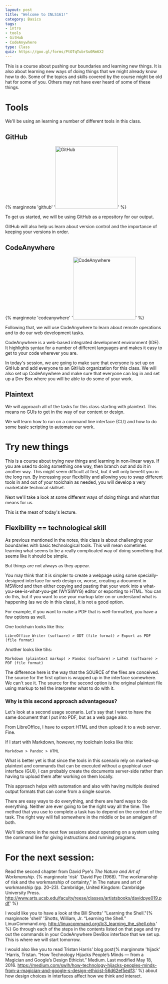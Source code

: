 ```yaml
---
layout: post
title: "Welcome to INLS161!"
category: Basics
tags: 
- intro
- tools
- GitHub
- CodeAnywhere
type: Class
quiz: https://goo.gl/forms/PtOTqTubrSu0Rm6X2
---
```


This is a course about pushing our boundaries and learning new things. 
It is also about learning new ways of doing things that we might already know how to do. 
Some of the topics and skills covered by the course might be old hat for some of you. 
Others may not have ever heard of some of these things. 
<excerpt/>

# Tools

We'll be using an learning a number of different tools in this class. 

## GitHub

{% marginnote 'github' '<a href="https://github.com" target="_blank"><img width="200px" src="https://upload.wikimedia.org/wikipedia/commons/thumb/2/29/GitHub_logo_2013.svg/200px-GitHub_logo_2013.svg.png" alt="GitHub" /></a>' %}

To get us started, we will be using GitHub as a repository for our output. 

GitHub will also help us learn about version control and the importance of keeping your versions in order. 

## CodeAnywhere

{% marginnote 'codeanywhere' '<a href="https://codeanywhere.com/" target="_blank"><img width="200px" src="https://s3.amazonaws.com/image.infoarmy/1388835079827.png" alt="CodeAnywhere" /></a>' %}

Following that, we will use CodeAnywhere to learn about remote operations and to do our web development tasks.

CodeAnywhere is a web-based integrated development environment (IDE). It highlights syntax for a number of different languages and makes it easy to get to your code wherever you are. 

In today's session, we are going to make sure that everyone is set up on GitHub and add everyone to an GitHub organization for this class. 
We will also set up CodeAnywhere and make sure that everyone can log in and set up a Dev Box where you will be able to do some of your work. 

## Plaintext

We will approach all of the tasks for this class starting with plaintext. 
This means no GUIs to get in the way of our content or design. 

We will learn how to run on a command line interface (CLI) and how to do some basic scripting to automate our work. 

# Try new things

This is a course about trying new things and learning in non-linear ways. 
If you are used to doing something one way, then branch out and do it in another way.
This might seem difficult at first, but it will only benefit you in the long run.
By increasing your flexibility and allowing you to swap different tools in and out of your toolchain as needed, you will develop a very marketable technical skillset. 

Next we'll take a look at some different ways of doing things and what that means for us.

This is the meat of today's lecture. 

## Flexibility == technological skill

As previous mentioned in the notes, this class is about challenging your boundaries with basic technological tools. 
This will mean sometimes learning what seems to be a really complicated way of doing something that seems like it should be simple. 

But things are not always as they appear. 

You may think that it is simpler to create a webpage using some specially-designed interface for web design or, worse, creating a document in MSWord and then either copying and pasting that your work into a what-you-see-is-what-you-get (WYSIWYG) editor or exporting to HTML. 
You can do this, but if you want to use your markup later on or understand what is happening (as we do in this class), it is not a good option. 

For example, if you want to make a PDF that is well-formatted, you have a few options as well. 

One toolchain looks like this: 

```LibreOffice Writer (software) > ODT (file format) > Export as PDF (file format)```

Another looks like tihs:

```Markdown (plaintext markup) > Pandoc (software) > LaTeX (software) > PDF (file format)```

The difference here is the way that the SOURCE of the files are conceived. 
The source for the first option is wrapped up in the interface somewhere. 
We can't see it. 
The source for the second option is the original plaintext file using markup to tell the interpreter what to do with it. 

### Why is this second approach advantageous?</h3>

Let's look at a second usage scenario. 
Let's say that I want to have the same document that I put into PDF, but as a web page also.

From LibreOffice, I have to export HTML and then upload it to a web server. 
Fine. 

If I start with Markdown, however, my toolchain looks like this:

```Markdown > Pandoc > HTML``` 

What is better yet is that since the tools in this scenario rely on marked-up plaintext and commands that can be executed without a graphical user interface (GUI), I can probably create the documents server-side rather than having to upload them after working on them locally. 

This approach helps with automation and also with having multiple desired output formats that can come from a single source. 

There are easy ways to do everything, and there are hard ways to do everything. 
Neither are ever going to be the right way all the time. 
The method that you use to complete a task has to depend on the context of the task. 
The right way will fall somewhere in the middle or be an amalgam of both. 

We'll talk more in the next few sessions about operating on a system using the command line for giving instructions and running programs. 

# For the next session:

Read the second chapter from David Pye's *The Nature and Art of Workmanship.* \{% marginnote 'risk' 'David Pye (1968). "The workmanship of risk and the workmanship of certainty," in The nature and art of workmanship (pp. 20–23). Cambridge, United Kingdom: Cambridge University Press. http://www.arts.ucsb.edu/faculty/reese/classes/artistsbooks/davidpye019.pdf' %}

I would like you to have a look at the Bill Shotts' "Learning the Shell."{% marginnote 'shell' 'Shotts, William, Jr. “Learning the Shell.” LinuxCommand.org. http://linuxcommand.org/lc3_learning_the_shell.php.' %} 
Go through each of the steps in the contents listed on that page and try out the commands in your CodeAnywhere DevBox interface that we set up. This is where we will start tomorrow.

I would also like you to read Tristan Harris' blog post{% marginnote 'hijack' 'Harris, Tristan. “How Technology Hijacks People’s Minds — from a Magician and Google’s Design Ethicist.” Medium. Last modified May 18, 2016. https://medium.com/swlh/how-technology-hijacks-peoples-minds-from-a-magician-and-google-s-design-ethicist-56d62ef5edf3.' %} about how design choices in interfaces affect how we think and interact. 

